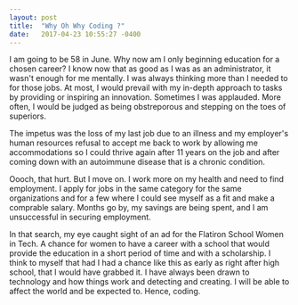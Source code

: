 ```yaml
---
layout: post
title:  "Why Oh Why Coding ?"
date:   2017-04-23 10:55:27 -0400
---
```



I am going to be 58 in June. Why now am I only beginning education for a chosen career? I know now that as good as I was as an administrator, it wasn't enough for me mentally. I was always thinking more than I needed to for those jobs. At most, I would prevail with my in-depth approach to tasks by providing or inspiring an innovation. Sometimes I was applauded. More often, I would be judged as being obstreporous and stepping on the toes of superiors.

The impetus was the loss of my last job due to an illness and my employer's human resources refusal to accept me back to work by allowing me accommodations so I could thrive again after 11 years on the job and after coming down with an autoimmune disease that is a chronic condition. 

Oooch, that hurt. But I move on. I work more on my health and need to find employment. I apply for jobs in the same category for the same organizations and for a few where I could see myself as a fit and make a comprable salary. Months go by, my savings are being spent, and I am unsuccessful in securing employment.

In that search, my eye caught sight of an ad for the Flatiron School Women in Tech. A chance for women to have a career with a school that would provide the education in a short period of time and with a scholarship. I think to myself that had I had a chance like this as early as right after high school, that I would have grabbed it. I have always been drawn to technology and how things work and detecting and creating. I will be able to affect the world and be expected to. Hence, coding.
